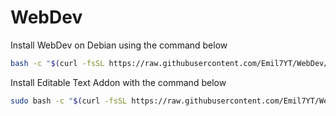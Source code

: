 # WebDev

Install WebDev on Debian using the command below
```bash
bash -c "$(curl -fsSL https://raw.githubusercontent.com/Emil7YT/WebDev/main/install.sh)"
```
Install Editable Text Addon with the command below
```bash
sudo bash -c "$(curl -fsSL https://raw.githubusercontent.com/Emil7YT/WebDev/main/Addons/Editable%20Text/install.sh)"
```
